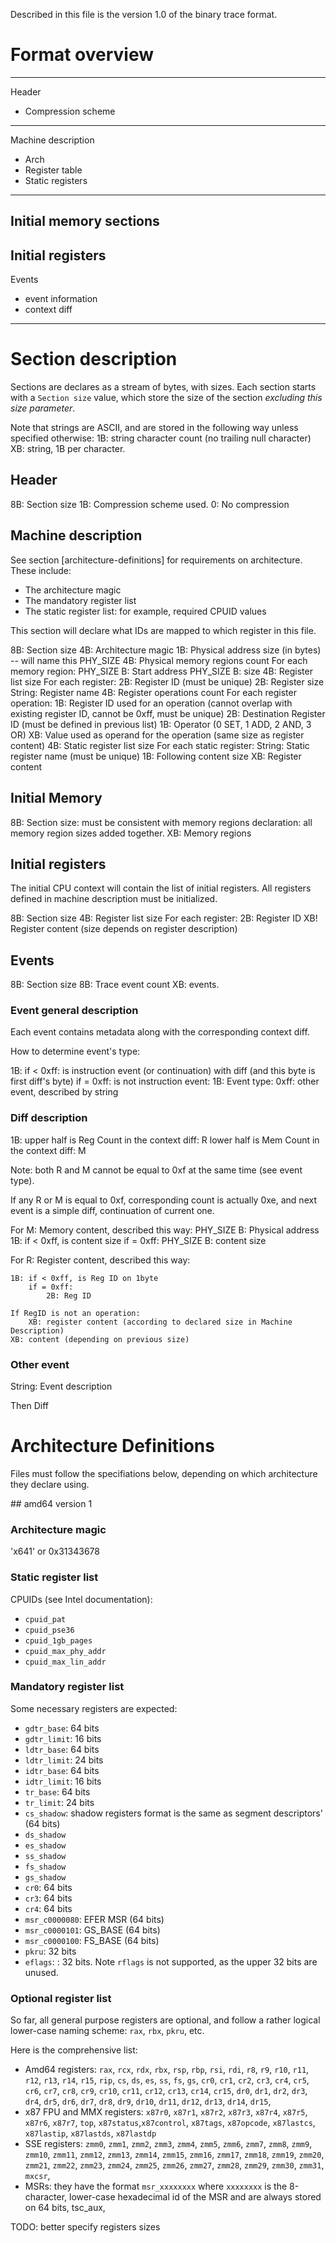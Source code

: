 Described in this file is the version 1.0 of the binary trace format.

# Format overview

------
Header
 - Compression scheme
------
Machine description
 - Arch
 - Register table
 - Static registers
------
Initial memory sections
------
Initial registers
------
Events
 - event information
 - context diff
------

# Section description

Sections are declares as a stream of bytes, with sizes. Each section starts with a `Section size` value, which store the size of the section _excluding this size parameter_.

Note that strings are ASCII, and are stored in the following way unless specified otherwise:
1B: string character count (no trailing null character)
XB: string, 1B per character.

## Header

8B: Section size
1B: Compression scheme used. 0: No compression

## Machine description

See section [architecture-definitions] for requirements on architecture. These include:
 - The architecture magic
 - The mandatory register list
 - The static register list: for example, required CPUID values

This section will declare what IDs are mapped to which register in this file.

8B: Section size
4B: Architecture magic
1B: Physical address size (in bytes) -- will name this PHY_SIZE
4B: Physical memory regions count
For each memory region:
    PHY_SIZE B: Start address
    PHY_SIZE B: size
4B: Register list size
For each register:
    2B: Register ID (must be unique)
    2B: Register size
    String: Register name
4B: Register operations count
For each register operation:
    1B: Register ID used for an operation (cannot overlap with existing register ID, cannot be 0xff, must be unique)
    2B: Destination Register ID (must be defined in previous list)
    1B: Operator (0 SET, 1 ADD, 2 AND, 3 OR)
    XB: Value used as operand for the operation (same size as register content)
4B: Static register list size
For each static register:
    String: Static register name (must be unique)
    1B: Following content size
    XB: Register content

## Initial Memory

8B: Section size: must be consistent with memory regions declaration: all memory region sizes added together.
XB: Memory regions

## Initial registers

The initial CPU context will contain the list of initial registers. All registers defined in machine description must be initialized.

8B: Section size
4B: Register list size
For each register:
    2B: Register ID
    XB! Register content (size depends on register description)

## Events

8B: Section size
8B: Trace event count
XB: events.

### Event general description

Each event contains metadata along with the corresponding context diff.

How to determine event's type:

1B: if < 0xff: is instruction event (or continuation) with diff (and this byte is first diff's byte)
    if = 0xff: is not instruction event:
        1B: Event type:
            0xff: other event, described by string

### Diff description

1B: upper half is Reg Count in the context diff: R
    lower half is Mem Count in the context diff: M

Note: both R and M cannot be equal to 0xf at the same time (see event type).

If any R or M is equal to 0xf, corresponding count is actually 0xe, and next event is a simple diff, continuation of current one.

For M:
    Memory content, described this way:
    PHY_SIZE B: Physical address
    1B: if < 0xff, is content size
        if = 0xff:
            PHY_SIZE B: content size

For R:
    Register content, described this way:

    1B: if < 0xff, is Reg ID on 1byte
        if = 0xff:
            2B: Reg ID

    If RegID is not an operation:
        XB: register content (according to declared size in Machine Description)
    XB: content (depending on previous size)

### Other event

String: Event description

Then Diff

# Architecture Definitions

Files must follow the specifiations below, depending on which architecture they declare using.

## amd64 version 1

### Architecture magic

'x641' or 0x31343678

### Static register list

CPUIDs (see Intel documentation):

- `cpuid_pat`
- `cpuid_pse36`
- `cpuid_1gb_pages`
- `cpuid_max_phy_addr`
- `cpuid_max_lin_addr`

### Mandatory register list

Some necessary registers are expected:

- `gdtr_base`: 64 bits
- `gdtr_limit`: 16 bits
- `ldtr_base`: 64 bits
- `ldtr_limit`: 24 bits
- `idtr_base`: 64 bits
- `idtr_limit`: 16 bits
- `tr_base`: 64 bits
- `tr_limit`: 24 bits
- `cs_shadow`: shadow registers format is the same as segment descriptors' (64 bits)
- `ds_shadow`
- `es_shadow`
- `ss_shadow`
- `fs_shadow`
- `gs_shadow`
- `cr0`: 64 bits
- `cr3`: 64 bits
- `cr4`: 64 bits
- `msr_c0000080`: EFER MSR (64 bits)
- `msr_c0000101`: GS_BASE (64 bits)
- `msr_c0000100`: FS_BASE (64 bits)
- `pkru`: 32 bits
- `eflags`: : 32 bits. Note `rflags` is not supported, as the upper 32 bits are unused.

### Optional register list

So far, all general purpose registers are optional, and follow a rather logical lower-case naming scheme: `rax`, `rbx`, `pkru`, etc.

Here is the comprehensive list:

- Amd64 registers: `rax`, `rcx`, `rdx`, `rbx`, `rsp`, `rbp`, `rsi`, `rdi`, `r8`, `r9`,  `r10`, `r11`,  `r12`,  `r13`,  `r14`,  `r15`,  `rip`, `cs`, `ds`, `es`, `ss`, `fs`, `gs`, `cr0`, `cr1`, `cr2`, `cr3`, `cr4`, `cr5`, `cr6`, `cr7`, `cr8`, `cr9`, `cr10`, `cr11`, `cr12`, `cr13`, `cr14`, `cr15`, `dr0`, `dr1`, `dr2`, `dr3`, `dr4`, `dr5`, `dr6`, `dr7`, `dr8`, `dr9`, `dr10`, `dr11`, `dr12`, `dr13`, `dr14`, `dr15`,
- x87 FPU and MMX registers: `x87r0`, `x87r1`, `x87r2`, `x87r3`, `x87r4`, `x87r5`, `x87r6`, `x87r7`, `top`, `x87status`,`x87control`, `x87tags`, `x87opcode`, `x87lastcs`, `x87lastip`, `x87lastds`, `x87lastdp`
- SSE registers: `zmm0`, `zmm1`, `zmm2`, `zmm3`, `zmm4`, `zmm5`, `zmm6`, `zmm7`, `zmm8`, `zmm9`, `zmm10`, `zmm11`, `zmm12`, `zmm13`, `zmm14`, `zmm15`, `zmm16`, `zmm17`, `zmm18`, `zmm19`, `zmm20`, `zmm21`, `zmm22`, `zmm23`, `zmm24`, `zmm25`, `zmm26`, `zmm27`, `zmm28`, `zmm29`, `zmm30`, `zmm31`, `mxcsr`,
- MSRs: they have the format `msr_xxxxxxxx` where `xxxxxxxx` is the 8-character, lower-case hexadecimal id of the MSR and are always stored on 64 bits, tsc_aux,

TODO: better specify registers sizes
